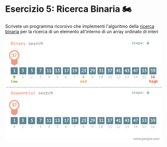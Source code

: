 # Esercizio 5: Ricerca Binaria 🏍

Scrivete un programma ricorsivo che implementi l'algoritmo della [ricerca binaria](https://it.wikipedia.org/wiki/Ricerca_dicotomica)
per la ricerca di un elemento all'interno di un array ordinato di interi

![](img.png)